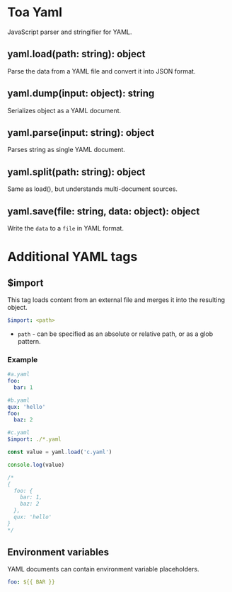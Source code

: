# Toa Yaml

JavaScript parser and stringifier for YAML.

## yaml.load(path: string): object

Parse the data from a YAML file and convert it into JSON format.

## yaml.dump(input: object): string

Serializes object as a YAML document.

## yaml.parse(input: string): object

Parses string as single YAML document.

## yaml.split(path: string): object

Same as load(), but understands multi-document sources.

## yaml.save(file: string, data: object): object

Write the `data` to a `file` in YAML format.

# Additional YAML tags

## $import

This tag loads content from an external file and merges it into the resulting object.

```yaml
$import: <path>
```

- `path` - can be specified as an absolute or relative path, or as a glob pattern.

### Example

```yaml
#a.yaml
foo:
  bar: 1
```

```yaml
#b.yaml
qux: 'hello'
foo:
  baz: 2
```

```yaml
#c.yaml
$import: ./*.yaml
```

```javascript
const value = yaml.load('c.yaml')

console.log(value)

/*
{
  foo: {
    bar: 1,
    baz: 2
  },
  qux: 'hello'
}
*/
```

## Environment variables

YAML documents can contain environment variable placeholders.

```yaml
foo: ${{ BAR }}
```
